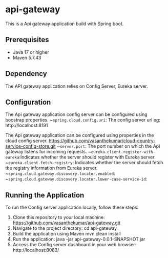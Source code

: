 # api-gateway
This is a Api gateway application build with Spring boot.

## Prerequisites
- Java 17 or higher
- Maven 5.7.43

## Dependency
The API gateway application relies on Config Server, Eureka server.

## Configuration
The Api gateway application config server can be configured using boostrap properties.
~`spring.cloud.config.uri`: The config server url eg: http://localhost:8191

The Api gateway application can be configured using properties in the cloud config server.
https://github.com/vasanthekumar/cloud-country-service-config-store.git
~`server.port`: The port number on which the Api gateway listens for incoming requests.
~`eureka.client.register-with-eureka`:Indicates whether the server should register with Eureka server.
~`eureka.client.fetch-registry`: Indicates whether the server should fetch the registry information from Eureka server.
~`spring.cloud.gateway.discovery.locator.enabled`:
~`spring.cloud.gateway.discovery.locator.lower-case-service-id`:

## Running the Application

To run the Config server application locally, follow these steps:

1. Clone this repository to your local machine:
   https://github.com/vasanthekumar/api-gateway.git
2. Navigate to the project directory:
   cd api-gateway
3. Build the application using Maven
   mvn clean install
4. Run the application:
   java -jar api-gateway-0.0.1-SNAPSHOT.jar
5. Access the Config server dashboard in your web browser:
   http://localhost:8083/

